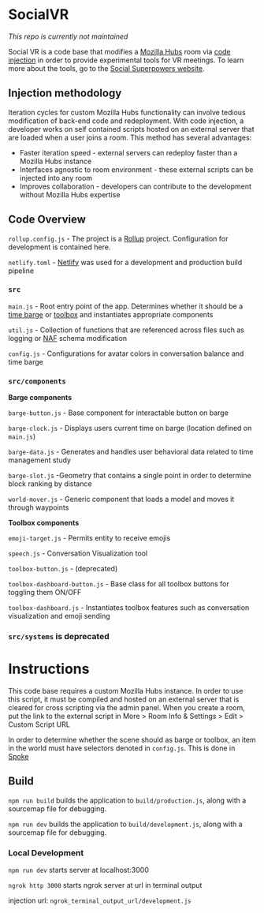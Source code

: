 # SocialVR
*This repo is currently not maintained*

Social VR is a code base that modifies a [Mozilla Hubs](https://hubs.mozilla.com/) room via [code injection](https://github.com/georgebutler/hubs/commit/f9ceaf3bf06596dc008489f2b2a7a802974a4fd6) in order to provide experimental tools for VR meetings. To learn more about the tools, go to the [Social Superpowers website](https://socialsuperpowers.net/).
## Injection methodology
Iteration cycles for custom Mozilla Hubs functionality can involve tedious modification of back-end code and redeployment. With code injection, a developer works on self contained scripts hosted on an external server that are loaded when a user joins a room. This method has several advantages:
- Faster iteration speed - external servers can redeploy faster than a Mozilla Hubs instance
- Interfaces agnostic to room environment - these external scripts can be injected into any room
- Improves collaboration - developers can contribute to the development without Mozilla Hubs expertise
## Code Overview
`rollup.config.js` - The project is a [Rollup](https://www.netlify.com/) project. Configuration for development is contained here.

`netlify.toml` - [Netlify](https://www.netlify.com/) was used for a development and production build pipeline
### `src`
`main.js` - Root entry point of the app. Determines whether it should be a [time barge]() or [toolbox]() and instantiates appropriate components

`util.js` - Collection of functions that are referenced across files such as logging or [NAF](https://github.com/networked-aframe/networked-aframe#documentation) schema modification 

`config.js` - Configurations for avatar colors in conversation balance and time barge
### `src/components`
**Barge components**

`barge-button.js` - Base component for interactable button on barge

`barge-clock.js` - Displays users current time on barge (location defined on `main.js`)

`barge-data.js` - Generates and handles user behavioral data related to time management study

`barge-slot.js` -Geometry that contains a single point in order to determine block ranking by distance

`world-mover.js` - Generic component that loads a model and moves it through waypoints

**Toolbox components**

`emoji-target.js` - Permits entity to receive emojis

`speech.js` - Conversation Visualization tool

`toolbox-button.js` - (deprecated)

`toolbox-dashboard-button.js` - Base class for all toolbox buttons for toggling them ON/OFF

`toolbox-dashboard.js` - Instantiates toolbox features such as conversation visualization and emoji sending

### `src/systems` is deprecated

# Instructions
This code base requires a custom Mozilla Hubs instance. In order to use this script, it must be compiled and hosted on an external server that is cleared for cross scripting via the admin panel. When you create a room, put the link to the external script in More > Room Info & Settings > Edit > Custom Script URL

In order to determine whether the scene should as barge or toolbox, an item in the world must have selectors denoted in `config.js`. This is done in [Spoke](https://hubs.mozilla.com/spoke)
## Build

`npm run build` builds the application to `build/production.js`, along with a sourcemap file for debugging.

`npm run dev` builds the application to `build/development.js`, along with a sourcemap file for debugging.

### Local Development

`npm run dev` starts server at localhost:3000

`ngrok http 3000` starts ngrok server at url in terminal output

injection url: `ngrok_terminal_output_url/development.js`
